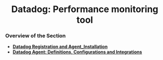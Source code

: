 <h1 align="center">Datadog: Performance monitoring tool</h1>

### Overview of the Section
* **[Datadog Registration and Agent_Installation](https://github.com/tsokac2/-_-Datadog_CheatSheet/blob/main/%2301_Datadog_Registration_Agent_Installation.MD)**
* **[Datadog Agent: Definitions, Configurations and Integrations](https://github.com/tsokac2/-_-Datadog_CheatSheet/blob/main/%232_Datadog_Agent_Definitions_Configurations_Integrations.MD)**





